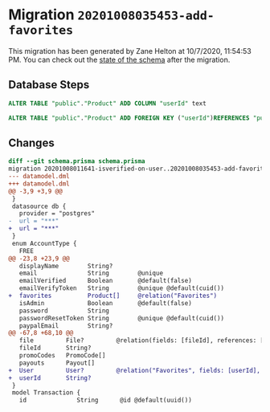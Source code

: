 # Migration `20201008035453-add-favorites`

This migration has been generated by Zane Helton at 10/7/2020, 11:54:53 PM.
You can check out the [state of the schema](./schema.prisma) after the migration.

## Database Steps

```sql
ALTER TABLE "public"."Product" ADD COLUMN "userId" text   

ALTER TABLE "public"."Product" ADD FOREIGN KEY ("userId")REFERENCES "public"."User"("id") ON DELETE SET NULL ON UPDATE CASCADE
```

## Changes

```diff
diff --git schema.prisma schema.prisma
migration 20201008011641-isverified-on-user..20201008035453-add-favorites
--- datamodel.dml
+++ datamodel.dml
@@ -3,9 +3,9 @@
 }
 datasource db {
   provider = "postgres"
-  url = "***"
+  url = "***"
 }
 enum AccountType {
   FREE
@@ -23,8 +23,9 @@
   displayName        String?
   email              String        @unique
   emailVerified      Boolean       @default(false)
   emailVerifyToken   String        @unique @default(cuid())
+  favorites          Product[]     @relation("Favorites")
   isAdmin            Boolean       @default(false)
   password           String
   passwordResetToken String        @unique @default(cuid())
   paypalEmail        String?
@@ -67,8 +68,10 @@
   file         File?         @relation(fields: [fileId], references: [id])
   fileId       String?
   promoCodes   PromoCode[]
   payouts      Payout[]
+  User         User?         @relation("Favorites", fields: [userId], references: [id])
+  userId       String?
 }
 model Transaction {
   id              String      @id @default(uuid())
```


